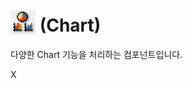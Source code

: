 # <img src="../../.vuepress/public/documentation/view-designer/Structure/Tool_Box/Chart.png" style="position: relative;top: 5px;" width="40" height="40"> (Chart)
다양한 Chart 기능을 처리하는 컴포넌트입니다.<br/>

X
